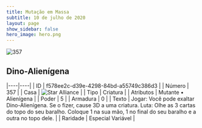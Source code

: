 ```yaml
---
title: Mutação em Massa
subtitle: 10 de julho de 2020
layout: page
show_sidebar: false
hero_image: hero.png
---
```


![357](https://cdn.keyforgegame.com/media/card_front/pt/479_357_R2GX594MQ3CQ_pt.png)

## Dino-Alienígena

|----|----|
| ID | f578ee2c-d39e-4298-84bd-a55749c386d3 |
| Número | 357 |
| Casa | ![Star Alliance](https://archonarcana.com/images/thumb/7/7d/Star_Alliance.png/22px-Star_Alliance.png "Aliança Estelar") |
| Tipo | Criatura |
| Atributos | Mutante • Alienígena |
| Poder | 5 |
| Armadura | 0 |
| Texto | Jogar: Você pode exaltar Dino-Alienígena. Se o fizer, cause 3D a uma criatura. Luta: Olhe as 3 cartas do topo do seu baralho. Coloque 1 na sua mão, 1 no final do seu baralho e a outra no topo dele. |
| Raridade | Especial Variável |
